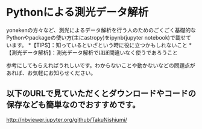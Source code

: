 # Pythonによる測光データ解析
yonekenの方々など、測光によるデータ解析を行う人のためのごくごく基礎的なPythonやpackageの使い方(主にastropy)をipynb(jupyter notebook)で載せています。
*【TIPS】：知っているといざという時に役に立つかもしれないこと
*【測光データ解析】：測光データ解析でほぼ間違いなく使うであろうこと
 
参考にしてもらえればうれしいです。わからないことや動かないなどの問題点があれば、お気軽にお知らせください。

## 以下のURLで見ていただくとダウンロードやコードの保存なども簡単なのでおすすめです。
http://nbviewer.jupyter.org/github/TakuNishiumi/
